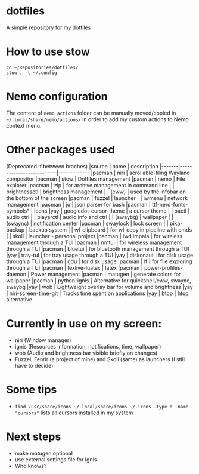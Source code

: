 # dotfiles

A simple repository for my dotfiles

# How to use stow

```
cd ~/Repositories/dotfiles/
stow . -t ~/.config
```

# Nemo configuration

The content of ```nemo_actions``` folder can be manually moved/copied in ```~/.local/share/nemo/actions/``` in order to add my custom actions to Nemo context menu.

# Other packages used
(Deprecated if between braches)
|source | name                     | description
|-------|--------------------------|-------------
|pacman | niri                     | scrollable-tiling Wayland compositor
|pacman | stow                     | Dotfiles management
|pacman | nemo                     | File explorer
|pacman | zip                      | for archive management in command line
|       | brightnessctl            | brightness management
|       | (eww)                    | used by the infobar on the bottom of the screen
|pacman | fuzzel                   | launcher
|       | iwmenu                   | network management
|pacman | jq                       | json parser for bash
|pacman | ttf-nerd-fonts-symbols*  | icons
|yay    | googledot-cursor-theme   | a cursor theme
|       | pactl                    | audio ctrl
|       | playerctl                | audio info and ctrl
|       | (swaybg)                 | wallpaper
|       | (swaync)                 | notification center
|pacman | swaylock                 | lock screen
|       | pika-backup              | backup system
|       | wl-clipboard             | for wl-copy in pipeline with cmds
|       | skoll                    | launcher - personal project
|pacman | iwd impala               | for wireless management through a TUI
|pacman | nmtui                    | for wireless management through a TUI
|pacman | bluetui                  | for bluetooth management through a TUI
|yay    | tray-tui                 | for tray usage through a TUI
|yay    | diskonaut                | for disk usage through a TUI
|pacman | gdu                      | for disk usage
|pacman | lf                       | for file exploring through a TUI
|pacman | texlive-luatex           | latex
|pacman | power-profiles-daemon    | Power management
|pacman | matugen                  | generate colors for wallpaper
|pacman | python-ignis             | Alternative for quickshell/eww, swaync, swaybg
|yay    | wob                      | Lightweight overlay bar for volume and brightness
|yay    | niri-screen-time-git     | Tracks time spent on applications
|yay    | btop                     | htop alternative

# Currently in use on my screen:
- niri (Window manager)
- ignis (Resources information, notifications, time, wallpaper)
- wob (Audio and brightness bar visible briefly on changes)
- Fuzzel, Fenrir (a project of mine) and Skoll (same) as launchers (I still have to decide)

# Some tips
- ```find /usr/share/icons ~/.local/share/icons ~/.icons -type d -name "cursors"``` lists all cursors installed in my system

# Next steps
- make matugen optional
- use external settings file for Ignis
- Who knows?